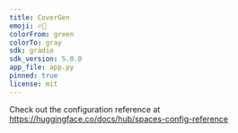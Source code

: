 ```yaml
---
title: CoverGen
emoji: 🔥🚀
colorFrom: green
colorTo: gray
sdk: gradio
sdk_version: 5.0.0
app_file: app.py
pinned: true
license: mit
---
```


Check out the configuration reference at https://huggingface.co/docs/hub/spaces-config-reference